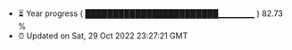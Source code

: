 - ⏳ Year progress { ████████████████████████▁▁▁▁▁▁ } 82.73 %
- ⏰ Updated on Sat, 29 Oct 2022 23:27:21 GMT

